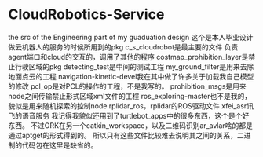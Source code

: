 # CloudRobotics-Service
the src of the Engineering part of my guaduation design
这个是本人毕业设计做云机器人的服务的时候所用到的pkg
c_s_cloudrobot是最主要的文件 负责agent端口和cloud的交互的，调用了其他的程序
costmap_prohibition_layer是禁止行驶区域的pkg
detecting_test是中间的测试工程
my_ground_filter是用来去除地面点云的工程
navigation-kinetic-devel我在其中做了许多关于加载我自己模型的修改
pcl_op是对PCL的操作的工程，不是我写的。
prohibition_msgs是用来node之间传输禁止形式区域xml文件的工程
ros_exploring-master也不是我的，貌似是用来随机探索的控制node
rplidar_ros，rplidar的ROS驱动文件
xfei_asr讯飞的语音服务
我记得我貌似还用到了turtlebot_apps中的很多东西，这个是个好东西。
不过ORK在另一个catkin_workspace，以及二维码识别ar_avlar啥的都是通过aptget的形式得到的。
所以只有这些文件比较难去说明其之间的关系，二进制的代码包在这里是缺省的。
